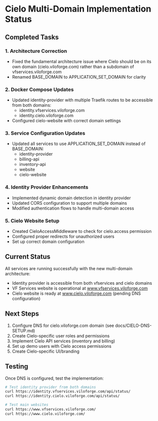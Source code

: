 # Cielo Multi-Domain Implementation Status

## Completed Tasks

### 1. Architecture Correction
- Fixed the fundamental architecture issue where Cielo should be on its own domain (cielo.viloforge.com) rather than a subdomain of vfservices.viloforge.com
- Renamed BASE_DOMAIN to APPLICATION_SET_DOMAIN for clarity

### 2. Docker Compose Updates
- Updated identity-provider with multiple Traefik routes to be accessible from both domains:
  - identity.vfservices.viloforge.com
  - identity.cielo.viloforge.com
- Configured cielo-website with correct domain settings

### 3. Service Configuration Updates
- Updated all services to use APPLICATION_SET_DOMAIN instead of BASE_DOMAIN:
  - identity-provider
  - billing-api
  - inventory-api
  - website
  - cielo-website

### 4. Identity Provider Enhancements
- Implemented dynamic domain detection in identity provider
- Updated CORS configuration to support multiple domains
- Modified authentication flows to handle multi-domain access

### 5. Cielo Website Setup
- Created CieloAccessMiddleware to check for cielo.access permission
- Configured proper redirects for unauthorized users
- Set up correct domain configuration

## Current Status

All services are running successfully with the new multi-domain architecture:
- Identity provider is accessible from both vfservices and cielo domains
- VF Services website is operational at www.vfservices.viloforge.com
- Cielo website is ready at www.cielo.viloforge.com (pending DNS configuration)

## Next Steps

1. Configure DNS for cielo.viloforge.com domain (see docs/CIELO-DNS-SETUP.md)
2. Create Cielo-specific user roles and permissions
3. Implement Cielo API services (inventory and billing)
4. Set up demo users with Cielo access permissions
5. Create Cielo-specific UI/branding

## Testing

Once DNS is configured, test the implementation:
```bash
# Test identity provider from both domains
curl https://identity.vfservices.viloforge.com/api/status/
curl https://identity.cielo.viloforge.com/api/status/

# Test main websites
curl https://www.vfservices.viloforge.com/
curl https://www.cielo.viloforge.com/
```